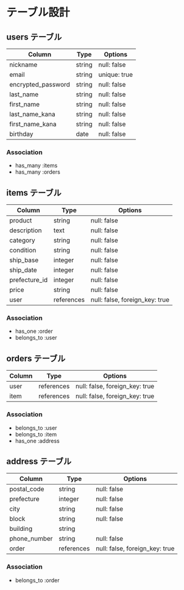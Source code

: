 # テーブル設計

## users テーブル

| Column                      | Type   | Options      |
| --------------------------- | ------ | -----------  |
| nickname                    | string | null: false  |
| email                       | string | unique: true |
| encrypted_password          | string | null: false  |
| last_name                   | string | null: false  |
| first_name                  | string | null: false  |
| last_name_kana              | string | null: false  |
| first_name_kana             | string | null: false  |
| birthday                    | date   | null: false  |

### Association

- has_many :items
- has_many :orders

## items テーブル

| Column          | Type       | Options                        |
| --------------- | ---------- | ------------------------------ |
| product         | string     | null: false                    |
| description     | text       | null: false                    |
| category        | string     | null: false                    |
| condition       | string     | null: false                    |
| ship_base       | integer    | null: false                    |
| ship_date       | integer    | null: false                    |
| prefecture_id   | integer    | null: false                    |
| price           | string     | null: false                    |
| user            | references | null: false, foreign_key: true |

### Association

- has_one :order
- belongs_to :user

## orders テーブル

| Column        | Type       | Options                        |
| ------------- | ---------- | ------------------------------ |
| user          | references | null: false, foreign_key: true |
| item          | references | null: false, foreign_key: true |

### Association

- belongs_to :user
- belongs_to :item
- has_one :address

## address テーブル

| Column       | Type            | Options                        |
| ------------ | --------------- | ------------------------------ |
| postal_code  | string          | null: false                    |
| prefecture   | integer         | null: false                    |
| city         | string          | null: false                    |
| block        | string          | null: false                    |
| building     | string          |                                |
| phone_number | string          | null: false                    |
| order        | references      | null: false, foreign_key: true |

### Association

- belongs_to :order
